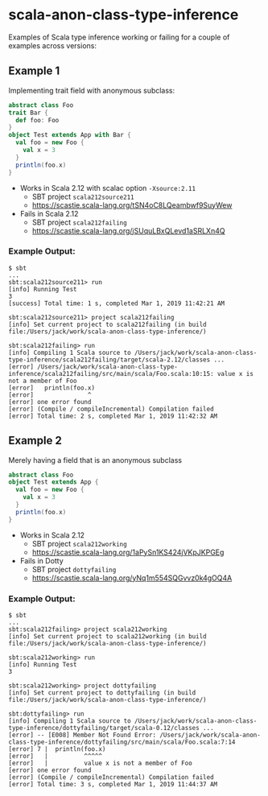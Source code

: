 # scala-anon-class-type-inference

Examples of Scala type inference working or failing for a couple of examples across versions:

## Example 1
Implementing trait field with anonymous subclass:
```scala
abstract class Foo
trait Bar {
  def foo: Foo
}
object Test extends App with Bar {
  val foo = new Foo {
    val x = 3
  }
  println(foo.x)
}
```
* Works in Scala 2.12 with scalac option `-Xsource:2.11`
    * SBT project `scala212source211`
    * https://scastie.scala-lang.org/tSN4oC8LQeambwf9SuyWew
* Fails in Scala 2.12
    * SBT project `scala212failing`
    * https://scastie.scala-lang.org/jSUquLBxQLevd1aSRLXn4Q
    
### Example Output:
```
$ sbt
...
sbt:scala212source211> run
[info] Running Test
3
[success] Total time: 1 s, completed Mar 1, 2019 11:42:21 AM

sbt:scala212source211> project scala212failing
[info] Set current project to scala212failing (in build file:/Users/jack/work/scala-anon-class-type-inference/)

sbt:scala212failing> run
[info] Compiling 1 Scala source to /Users/jack/work/scala-anon-class-type-inference/scala212failing/target/scala-2.12/classes ...
[error] /Users/jack/work/scala-anon-class-type-inference/scala212failing/src/main/scala/Foo.scala:10:15: value x is not a member of Foo
[error]   println(foo.x)
[error]               ^
[error] one error found
[error] (Compile / compileIncremental) Compilation failed
[error] Total time: 2 s, completed Mar 1, 2019 11:42:32 AM
```

## Example 2
Merely having a field that is an anonymous subclass
```scala
abstract class Foo
object Test extends App {
  val foo = new Foo {
    val x = 3
  }
  println(foo.x)
}
```
* Works in Scala 2.12
    * SBT project `scala212working`
    * https://scastie.scala-lang.org/1aPySn1KS424jVKpJKPGEg
* Fails in Dotty
    * SBT project `dottyfailing`
    * https://scastie.scala-lang.org/yNq1m554SQGvvz0k4gOQ4A

### Example Output:
```
$ sbt
...
sbt:scala212failing> project scala212working
[info] Set current project to scala212working (in build file:/Users/jack/work/scala-anon-class-type-inference/)

sbt:scala212working> run
[info] Running Test 
3

sbt:scala212working> project dottyfailing
[info] Set current project to dottyfailing (in build file:/Users/jack/work/scala-anon-class-type-inference/)

sbt:dottyfailing> run
[info] Compiling 1 Scala source to /Users/jack/work/scala-anon-class-type-inference/dottyfailing/target/scala-0.12/classes ...
[error] -- [E008] Member Not Found Error: /Users/jack/work/scala-anon-class-type-inference/dottyfailing/src/main/scala/Foo.scala:7:14 
[error] 7 |  println(foo.x)
[error]   |          ^^^^^
[error]   |          value x is not a member of Foo
[error] one error found
[error] (Compile / compileIncremental) Compilation failed
[error] Total time: 3 s, completed Mar 1, 2019 11:44:37 AM
```
